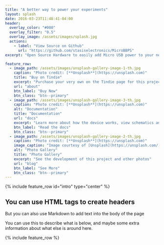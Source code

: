 ```yaml
---
title: "A better way to power your experiments"
layout: splash
date: 2016-03-23T11:48:41-04:00
header:
  overlay_color: "#000"
  overlay_filter: "0.5"
  overlay_image: /assets/images/splash.jpg
  actions:
    - label: "View Source on Github"
      url: "https://github.com/stasiselectronics/MicroBBPS"
excerpt: "Open Source Hardware to easily add Micro USB power to your next breadboard project"

feature_row:
  - image_path: /assets/images/unsplash-gallery-image-1-th.jpg
    caption: "Photo credit: [**Unsplash**](https://unsplash.com)"
    title: "Buy on Tindie"
    excerpt: "Purchase your very own on the Tindie page for this project."
    url: "about"
    btn_label: "Buy Now"
    btn_class: "btn--primary"
  - image_path: /assets/images/unsplash-gallery-image-3-th.jpg
    caption: "Photo credit: [**Unsplash**](https://unsplash.com)"
    alt: "Documentation"
    title: "Documentation"
    url: "docs"
    excerpt: "Learn more about how the device works, view schematics and CAD files"
    btn_label: "Read the docs"
    btn_class: "btn--primary"
  - image_path: /assets/images/unsplash-gallery-image-2-th.jpg
    caption: "Photo credit: [**Unsplash**](https://unsplash.com)"
    image_caption: "Image courtesy of [Unsplash](https://unsplash.com/)"
    alt: "Photo Gallery"
    title: "Photo Gallery"
    excerpt: "See the development of this project and other photos"
    url: "blog"
    btn_label: "See More"
    btn_class: "btn--primary"
---
```


{% include feature_row id="intro" type="center" %}

<h2>You can use HTML tags to create headers</h2>
But you can also use Markdown to add text into the body of the page

You can use this to describe what is below, and maybe some extra information about what else is around here.

{% include feature_row %}

